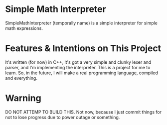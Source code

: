 # Simple Math Interpreter

SimpleMathInterpreter (temporally name) is a simple interpreter for simple math expressions.

# Features & Intentions on This Project

It's written (for now) in C++, it's got a very simple and clunky lexer and parser, and I'm implementing the interpreter.
This is a project for me to learn. So, in the future, I will make a real programming language, compiled and everything.

# Warning

DO NOT ATTEMP TO BUILD THIS. Not now, because I just commit things for not to lose progress due to power outage or something.

